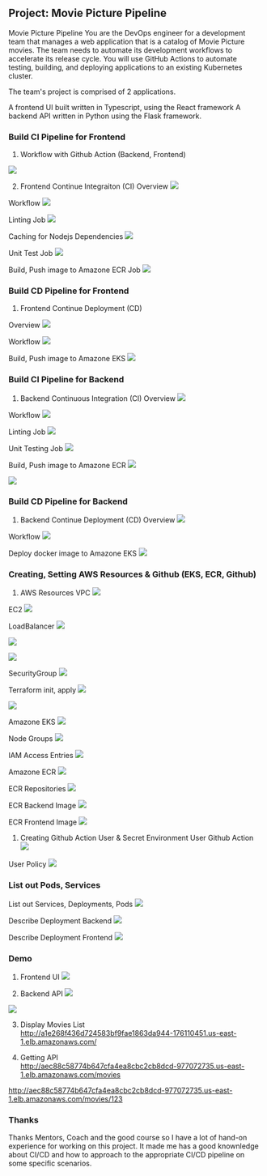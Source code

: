 ## Project: Movie Picture Pipeline
Movie Picture Pipeline
You are the DevOps engineer for a development team that manages a web application that is a catalog of Movie Picture movies. The team needs to automate its development workflows to accelerate its release cycle. You will use GitHub Actions to automate testing, building, and deploying applications to an existing Kubernetes cluster.

The team's project is comprised of 2 applications.

A frontend UI built written in Typescript, using the React framework
A backend API written in Python using the Flask framework.

### Build CI Pipeline for Frontend
1. Workflow with Github Action (Backend, Frontend)

![](./new_images/mpp-cicd-github-action.png)

2. Frontend Continue Integraiton (CI)
Overview
![](./new_images/mpp-frontend-ci-overview.png)

Workflow
![](./new_images/mpp-frontend-ci-workflow.png)

Linting Job
![](./new_images/mpp-frontend-ci-linting.png)

Caching for Nodejs Dependencies
![](./new_images/mpp-frontend-ci-caching.png)

Unit Test Job
![](./new_images/mpp-frontend-ci-unit-testing.png)

Build, Push image to Amazone ECR Job
![](./new_images/mpp-frontend-ci-build-push-image-ecr.png)


### Build CD Pipeline for Frontend
1. Frontend Continue Deployment (CD)

Overview
![](./new_images/mpp-frontend-cd-overview.png)

Workflow
![](./new_images/mpp-frontend-cd-workflow.png)

Build, Push image to Amazone EKS
![](./new_images/mpp-frontend-cd-deploy-image-eks.png)


### Build CI Pipeline for Backend
1. Backend Continuous Integration (CI)
Overview
![](./new_images/mpp-backend-ci-overview.png)

Workflow
![](./new_images/mpp-backend-ci-workflow.png)

Linting Job
![](./new_images/mpp-backend-ci-linting.png)

Unit Testing Job
![](./new_images/mpp-backend-ci-unit-testing.png)

Build, Push image to Amazone ECR
![](./new_images/mpp-backend-ci-build-push-image-ecr.png)

![](./new_images/mpp-backend-ci-build-push-image-ecr-1.png)


### Build CD Pipeline for Backend
1. Backend Continue Deployment (CD)
Overview
![](./new_images/mpp-backend-cd-overview.png)

Workflow
![](./new_images/mpp-backend-cd-workflow.png)

Deploy docker image to Amazone EKS
![](./new_images/mpp-backend-cd-deploy-image-eks.png)

### Creating, Setting AWS Resources & Github (EKS, ECR, Github)
1. AWS Resources
VPC
![](./new_images/mpp-vpc-created.png)

EC2
![](./new_images/mpp-ec2-created.png)

LoadBalancer
![](./new_images/mpp-loadbalancer-created.png)

![](./new_images/mpp-loadbalancer-1.png)

![](./new_images/mpp-loadbalancer-2.png)

SecurityGroup
![](./new_images/mpp-securitygroup-created.png)


Terraform init, apply
![](./new_images/mpp-terraform-init-apply.png)

![](./new_images/mpp-terraform-init-apply-successful.png)

Amazone EKS
![](./new_images/mpp-eks-created.png)

Node Groups
![](./new_images/mpp-eks-node-groups.png)

IAM Access Entries
![](./new_images/mpp-eks-access-iam-access-entries.png)

Amazone ECR
![](./new_images/mpp-ecr-created.png)

ECR Repositories
![](./new_images/mpp-ecr-created-new.png)

ECR Backend Image
![](./new_images/mpp-ecr-frontend-image-create-new.png)

ECR Frontend Image
![](./new_images/mpp-ecr-backend-image-create-new.png)


1. Creating Github Action User & Secret Environment
User Github Action
![](./new_images/mpp-user-created.png)

User Policy
![](./new_images/mpp-add-user-policy.png)


### List out Pods, Services
List out Services, Deployments, Pods
![](./new_images/mpp-list-out-services-pods-deployments-new.png)

Describe Deployment Backend
![](./new_images/mpp-describe-deployment-mpp-backend-new.png)

Describe Deployment Frontend
![](./new_images/mpp-describe-deployment-mpp-frontend-new.png)

### Demo
1. Frontend UI
![](./new_images/mpp-display-frontend-new.png)

2. Backend API
![](./new_images/mpp-display-api-backend-new.png)

![](./new_images/mpp-display-api-backend-1-new.png)

3. Display Movies List<br>
http://a1e268f436d724583bf9fae1863da944-176110451.us-east-1.elb.amazonaws.com/

4. Getting API<br>
http://aec88c58774b647cfa4ea8cbc2cb8dcd-977072735.us-east-1.elb.amazonaws.com/movies<br>

http://aec88c58774b647cfa4ea8cbc2cb8dcd-977072735.us-east-1.elb.amazonaws.com/movies/123<br>

### Thanks
Thanks Mentors, Coach and the good course so I have a lot of hand-on experience for working on this project. It made me has a good knownledge about CI/CD and how to approach to the appropriate CI/CD pipeline on some specific scenarios.

